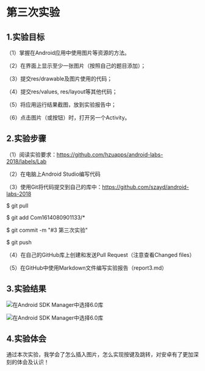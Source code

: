 # 第三次实验

## 1.实验目标

（1）掌握在Android应用中使用图片等资源的方法。

（2）在界面上显示至少一张图片（按照自己的题目添加）；

（3）提交res/drawable及图片使用的代码；

（4）提交res/values, res/layout等其他代码；

（5）将应用运行结果截图，放到实验报告中；

（6）点击图片（或按钮）时，打开另一个Activity。

## 2.实验步骤

（1）阅读实验要求：https://github.com/hzuapps/android-labs-2018/labels/Lab

（2）在电脑上Android Studio编写代码

（3）使用Git将代码提交到自己的库中：https://github.com/szayd/android-labs-2018

   $ git pull

   $ git add Com1614080901133/*

   $ git commit -m "#3 第三次实验"

   $ git push

（4）在自己的GitHub库上创建和发送Pull Request（注意查看Changed files）

（5）在GitHub中使用Markdown文件编写实验报告（report3.md）

## 3.实验结果

![在Android SDK Manager中选择6.0库](https://github.com/szayd/android-labs-2018/blob/master/com1614080901133/实验3截图1.png"配置教育网下载代理")

![在Android SDK Manager中选择6.0库](https://github.com/szayd/android-labs-2018/blob/master/com1614080901133/实验3截图2.png "配置教育网下载代理")

## 4.实验体会
通过本次实验，我学会了怎么插入图片，怎么实现按键及跳转，对安卓有了更加深刻的体会及认识！

